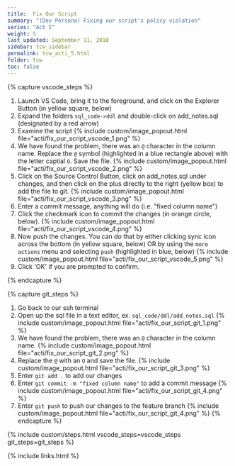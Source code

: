 ```yaml
---
title:  Fix Our Script
summary: "(Dev Persona) Fixing our script's policy violation"
series: "Act I"
weight: 5
last_updated: September 11, 2018
sidebar: tcw_sidebar
permalink: tcw_acti_5.html
folder: tcw
toc: false
---
```


{% capture vscode_steps %}
1. Launch VS Code, bring it to the foreground, and click on the Explorer Button (in yellow square, below)
2. Expand the folders `sql_code->ddl` and double-click on add_notes.sql (designated by a red arrow)
3. Examine the script 
   {% include custom/image_popout.html file="acti/fix_our_script_vscode_1.png" %}
4. We have found the problem, there was an `@` character in the column name. Replace the `@` symbol (highlighted in a blue rectangle above) with the letter captial `O`. Save the file.
   {% include custom/image_popout.html file="acti/fix_our_script_vscode_2.png" %}
5. Click on the Source Control Button, click on add_notes.sql under changes, and then click on the plus directly to the right (yellow box) to add the file to git.
   {% include custom/image_popout.html file="acti/fix_our_script_vscode_3.png" %}
6. Enter a commit message, anything will do (i.e. "fixed column name")
7. Click the checkmark icon to commit the changes (in orange circle, below).
   {% include custom/image_popout.html file="acti/fix_our_script_vscode_4.png" %}
8. Now push the changes. You can do that by either clicking sync icon across the bottom (in yellow square, below) OR by using the `more actions` menu and selecting `push` (highlighted in blue, below)
   {% include custom/image_popout.html file="acti/fix_our_script_vscode_5.png" %}
9. Click 'OK' if you are prompted to confirm.

{% endcapture %}

{% capture git_steps %}
1. Go back to our ssh terminal
2. Open up the sql file in a text editor, ex. `sql_code/ddl/add_notes.sql`
   {% include custom/image_popout.html file="acti/fix_our_script_git_1.png" %}
3. We have found the problem, there was an `@` character in the column name.
   {% include custom/image_popout.html file="acti/fix_our_script_git_2.png" %}
4. Replace the `@` with an `O` and save the file.
   {% include custom/image_popout.html file="acti/fix_our_script_git_3.png" %}
5. Enter `git add .` to add our changes
6. Enter `git commit -m "fixed column name"` to add a commit message
   {% include custom/image_popout.html file="acti/fix_our_script_git_4.png" %}
7. Enter `git push` to push our changes to the feature branch
   {% include custom/image_popout.html file="acti/fix_our_script_git_4.png" %}
{% endcapture %}

{% include custom/steps.html vscode_steps=vscode_steps git_steps=git_steps %}

{% include links.html %}
